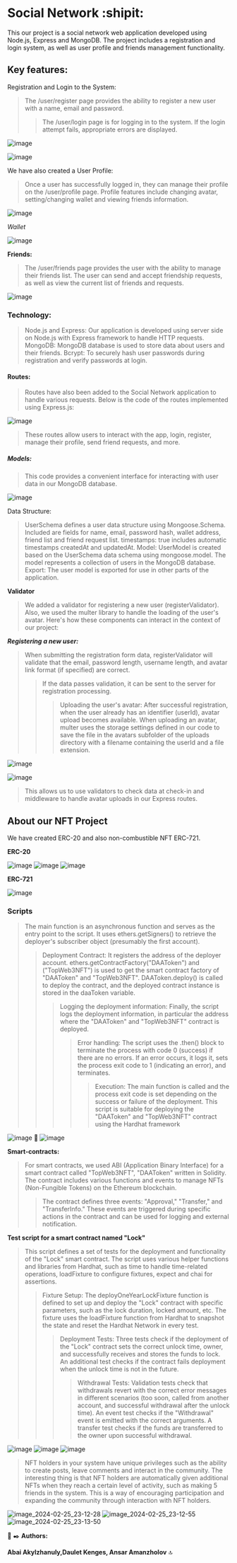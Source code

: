 # Social Network  :shipit:
This our project is a social network web application developed using Node.js, Express and MongoDB. The project includes a registration and login system, as well as user profile and friends management functionality.

## Key features:
Registration and Login to the System:
>The /user/register page provides the ability to register a new user with a name, email and password.
>>The /user/login page is for logging in to the system. If the login attempt fails, appropriate errors are displayed.

![image](https://github.com/Ababananas/README.md/assets/147140948/003b37bb-1e13-4549-a180-7b611ad1eb5d)

![image](https://github.com/Ababananas/README.md/assets/147140948/89dae3a8-4a0f-4dff-bde1-0b0306549f2e)

We have also created a User Profile:

>Once a user has successfully logged in, they can manage their profile on the /user/profile page.
>Profile features include changing avatar, setting/changing wallet and viewing friends information.

![image](https://github.com/Ababananas/README.md/assets/147140948/83558a71-ebb3-482e-bf45-95c0e2db26d1)

*Wallet*

![image](https://github.com/Ababananas/README.md/assets/147140948/01c50c32-9a43-4b8e-8a89-7f38604c4b44)

**Friends:**

>The /user/friends page provides the user with the ability to manage their friends list.
>The user can send and accept friendship requests, as well as view the current list of friends and requests.

![image](https://github.com/Ababananas/README.md/assets/147140948/9020be9d-988c-4bbb-b4d7-f0f27deb369c)

### Technology:

>Node.js and Express: Our application is developed using server side on Node.js with Express framework to handle HTTP requests.
>MongoDB: MongoDB database is used to store data about users and their friends.
>Bcrypt: To securely hash user passwords during registration and verify passwords at login.

#### Routes:

 >Routes have also been added to the Social Network application to handle various requests.
 >Below is the code of the routes implemented using Express.js:

![image](https://github.com/Ababananas/README.md/assets/147140948/52f8f571-e7ae-4485-9039-016a18044fb7)

>These routes allow users to interact with the app, login, register, manage their profile, send friend requests, and more.

##### Models:

>This code provides a convenient interface for interacting with user data in our MongoDB database.

![image](https://github.com/Ababananas/README.md/assets/147140948/09bf7e01-4069-48e0-94f4-fbf27dbe6af4)

Data Structure:

>UserSchema defines a user data structure using Mongoose.Schema.
>Included are fields for name, email, password hash, wallet address, friend list and friend request list.
>timestamps: true includes automatic timestamps createdAt and updatedAt.
>Model:
>UserModel is created based on the UserSchema data schema using mongoose.model.
>The model represents a collection of users in the MongoDB database.
>Export:
>The user model is exported for use in other parts of the application.

**Validator** 
>We added a validator for registering a new user (registerValidator). Also, we used the multer library to handle the loading of the user's avatar. Here's how these components can interact in the context of our project:

***Registering a new user:***

>When submitting the registration form data, registerValidator will validate that the email, password length, username length, and avatar link format (if specified) are correct.
>>If the data passes validation, it can be sent to the server for registration processing.
>>>Uploading the user's avatar:
After successful registration, when the user already has an identifier (userId), avatar upload becomes available.
When uploading an avatar, multer uses the storage settings defined in our code to save the file in the avatars subfolder of the uploads directory with a filename containing the userId and a file extension.

![image](https://github.com/Ababananas/README.md/assets/147140948/4eca7444-8d07-4ba2-82aa-6e2408c4e3a8)


![image](https://github.com/Ababananas/README.md/assets/147140948/19040377-3c39-4437-af34-6d5d6eb37a56)

>This allows us to use validators to check data at check-in and middleware to handle avatar uploads in our Express routes.

## About our NFT Project
We have created ERC-20 and also non-combustible NFT ERC-721.

**ERC-20**

![image](https://github.com/thedakeen/BlockchainT2/assets/147140948/f5cd2a1c-2ef3-4ad3-89da-074f82db464d)
![image](https://github.com/thedakeen/BlockchainT2/assets/147140948/5c08fba1-561c-4164-b1a6-c88ee1a4b71e)
![image](https://github.com/thedakeen/BlockchainT2/assets/147140948/21eb57ef-2108-4836-b050-5ee7931fe1e4)

**ERC-721**

![image](https://github.com/thedakeen/BlockchainT2/assets/147140948/3f85b71c-da1b-4e13-9014-80cd600fb4d5)


### Scripts
>The main function is an asynchronous function and serves as the entry point to the script.
It uses ethers.getSigners() to retrieve the deployer's subscriber object (presumably the first account).
>>Deployment Contract:
It registers the address of the deployer account.
ethers.getContractFactory("DAAToken") and ("TopWeb3NFT") is used to get the smart contract factory of "DAAToken" and "TopWeb3NFT".
DAAToken.deploy() is called to deploy the contract, and the deployed contract instance is stored in the daaToken variable.
>>>Logging the deployment information:
Finally, the script logs the deployment information, in particular the address where the "DAAToken" and "TopWeb3NFT" contract is deployed.
>>>>Error handling:
The script uses the .then() block to terminate the process with code 0 (success) if there are no errors.
If an error occurs, it logs it, sets the process exit code to 1 (indicating an error), and terminates.
>>>>>Execution:
The main function is called and the process exit code is set depending on the success or failure of the deployment.
This script is suitable for deploying the "DAAToken" and "TopWeb3NFT" contract using the Hardhat framework

![image](https://github.com/thedakeen/BlockchainT2/assets/147140948/68520029-f069-4150-8c66-b7d25999ef44)
:eyes:
![image](https://github.com/thedakeen/BlockchainT2/assets/147140948/f67f8f24-a05e-4030-9ebe-bc1e284671e3)

**Smart-contracts:**
>For smart contracts, we used ABI (Application Binary Interface) for a smart contract called "TopWeb3NFT", "DAAToken" written in Solidity. The contract includes various functions and events to manage NFTs (Non-Fungible Tokens) on the Ethereum blockchain.
>>The contract defines three events: "Approval," "Transfer," and "TransferInfo." These events are triggered during specific actions in the contract and can be used for logging and external notification.

**Test script for a smart contract named "Lock"**
>This script defines a set of tests for the deployment and functionality of the "Lock" smart contract.
The script uses various helper functions and libraries from Hardhat, such as time to handle time-related operations, loadFixture to configure fixtures, expect and chai for assertions.
>>Fixture Setup:
The deployOneYearLockFixture function is defined to set up and deploy the "Lock" contract with specific parameters, such as the lock duration, locked amount, etc.
The fixture uses the loadFixture function from Hardhat to snapshot the state and reset the Hardhat Network in every test.
>>>Deployment Tests:
Three tests check if the deployment of the "Lock" contract sets the correct unlock time, owner, and successfully receives and stores the funds to lock.
An additional test checks if the contract fails deployment when the unlock time is not in the future.
>>>>Withdrawal Tests:
Validation tests check that withdrawals revert with the correct error messages in different scenarios (too soon, called from another account, and successful withdrawal after the unlock time).
An event test checks if the "Withdrawal" event is emitted with the correct arguments.
A transfer test checks if the funds are transferred to the owner upon successful withdrawal.

![image](https://github.com/thedakeen/BlockchainT2/assets/147140948/33d81fe1-ecab-49b0-b8b4-6949486ab806)
![image](https://github.com/thedakeen/BlockchainT2/assets/147140948/c007d4db-d550-4691-a544-dad3caef339a)
![image](https://github.com/thedakeen/BlockchainT2/assets/147140948/d3da6f14-4955-44d3-a9af-c95a16faf1d3)


>NFT holders in your system have unique privileges such as the ability to create posts, leave comments and interact in the community. The interesting thing is that NFT holders are automatically given additional NFTs when they reach a certain level of activity, such as making 5 friends in the system. This is a way of encouraging participation and expanding the community through interaction with NFT holders.

![image_2024-02-25_23-12-28](https://github.com/thedakeen/BlockchainT2/assets/147140948/4d242314-e15f-4a7a-81b7-118d8b0fc014)
![image_2024-02-25_23-12-55](https://github.com/thedakeen/BlockchainT2/assets/147140948/c98c2a76-daf5-452c-ba4e-e45aaab67f03)
![image_2024-02-25_23-13-50](https://github.com/thedakeen/BlockchainT2/assets/147140948/36b63668-8f4b-4179-b7b3-dc83b45f0520)









:notebook: :black_nib: **Authors:**

**Abai Akylzhanuly,Daulet Kenges, Ansar Amanzholov** :top:

